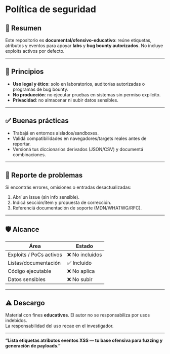 # Política de seguridad

## 🧠 Resumen
Este repositorio es **documental/ofensivo-educativo**: reúne etiquetas, atributos y eventos para apoyar **labs** y **bug bounty autorizados**. No incluye exploits activos por defecto.

---

## 🔐 Principios
- **Uso legal y ético**: solo en laboratorios, auditorías autorizadas o programas de bug bounty.
- **No producción**: no ejecutar pruebas en sistemas sin permiso explícito.
- **Privacidad**: no almacenar ni subir datos sensibles.

---

## ✅ Buenas prácticas
- Trabajá en entornos aislados/sandboxes.
- Validá compatibilidades en navegadores/targets reales antes de reportar.
- Versioná tus diccionarios derivados (JSON/CSV) y documentá combinaciones.

---

## 🐛 Reporte de problemas
Si encontrás errores, omisiones o entradas desactualizadas:
1. Abrí un issue (sin info sensible).
2. Indicá sección/ítem y propuesta de corrección.
3. Referenciá documentación de soporte (MDN/WHATWG/RFC).

---

## 🛡️ Alcance

| Área                     | Estado         |
|-------------------------|----------------|
| Exploits / PoCs activos | ❌ No incluidos|
| Listas/documentación    | ✅ Incluido    |
| Código ejecutable       | ❌ No aplica   |
| Datos sensibles         | ❌ No subir    |

---

## ⚠️ Descargo
Material con fines **educativos**. El autor no se responsabiliza por usos indebidos.  
La responsabilidad del uso recae en el investigador.

---

**“Lista etiquetas atributos eventos XSS — tu base ofensiva para fuzzing y generación de payloads.”**
